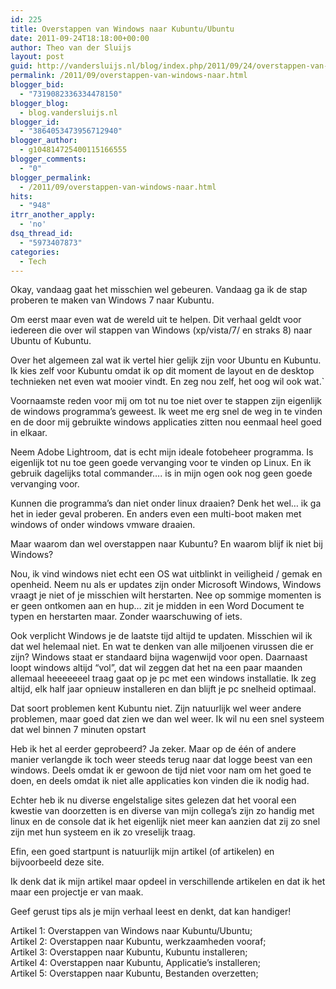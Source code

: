 ```yaml
---
id: 225
title: Overstappen van Windows naar Kubuntu/Ubuntu
date: 2011-09-24T18:18:00+00:00
author: Theo van der Sluijs
layout: post
guid: http://vandersluijs.nl/blog/index.php/2011/09/24/overstappen-van-windows-naar/
permalink: /2011/09/overstappen-van-windows-naar.html
blogger_bid:
  - "7319082336334478150"
blogger_blog:
  - blog.vandersluijs.nl
blogger_id:
  - "3864053473956712940"
blogger_author:
  - g104814725400115166555
blogger_comments:
  - "0"
blogger_permalink:
  - /2011/09/overstappen-van-windows-naar.html
hits:
  - "948"
itrr_another_apply:
  - 'no'
dsq_thread_id:
  - "5973407873"
categories:
  - Tech
---
```

Okay, vandaag gaat het misschien wel gebeuren. Vandaag ga ik de stap proberen te maken van Windows 7 naar Kubuntu.

Om eerst maar even wat de wereld uit te helpen. Dit verhaal geldt voor iedereen die over wil stappen van Windows (xp/vista/7/ en straks 8) naar Ubuntu of Kubuntu.

Over het algemeen zal wat ik vertel hier gelijk zijn voor Ubuntu en Kubuntu. Ik kies zelf voor Kubuntu omdat ik op dit moment de layout en de desktop technieken net even wat mooier vindt. En zeg nou zelf, het oog wil ook wat.\`

Voornaamste reden voor mij om tot nu toe niet over te stappen zijn eigenlijk de windows programma’s geweest. Ik weet me erg snel de weg in te vinden en de door mij gebruikte windows applicaties zitten nou eenmaal heel goed in elkaar.

Neem Adobe Lightroom, dat is echt mijn ideale fotobeheer programma. Is eigenlijk tot nu toe geen goede vervanging voor te vinden op Linux. En ik gebruik dagelijks total commander…. is in mijn ogen ook nog geen goede vervanging voor.

Kunnen die programma’s dan niet onder linux draaien? Denk het wel… ik ga het in ieder geval proberen. En anders even een multi-boot maken met windows of onder windows vmware draaien.

Maar waarom dan wel overstappen naar Kubuntu? En waarom blijf ik niet bij Windows?

Nou, ik vind windows niet echt een OS wat uitblinkt in veiligheid / gemak en openheid. Neem nu als er updates zijn onder Microsoft Windows, Windows vraagt je niet of je misschien wilt herstarten. Nee op sommige momenten is er geen ontkomen aan en hup… zit je midden in een Word Document te typen en herstarten maar. Zonder waarschuwing of iets.

Ook verplicht Windows je de laatste tijd altijd te updaten. Misschien wil ik dat wel helemaal niet. En wat te denken van alle miljoenen virussen die er zijn? Windows staat er standaard bijna wagenwijd voor open. Daarnaast loopt windows altijd “vol”, dat wil zeggen dat het na een paar maanden allemaal heeeeeeel traag gaat op je pc met een windows installatie. Ik zeg altijd, elk half jaar opnieuw installeren en dan blijft je pc snelheid optimaal.

Dat soort problemen kent Kubuntu niet. Zijn natuurlijk wel weer andere problemen, maar goed dat zien we dan wel weer. Ik wil nu een snel systeem dat wel binnen 7 minuten opstart 

Heb ik het al eerder geprobeerd? Ja zeker. Maar op de één of andere manier verlangde ik toch weer steeds terug naar dat logge beest van een windows. Deels omdat ik er gewoon de tijd niet voor nam om het goed te doen, en deels omdat ik niet alle applicaties kon vinden die ik nodig had.

Echter heb ik nu diverse engelstalige sites gelezen dat het vooral een kwestie van doorzetten is en diverse van mijn collega’s zijn zo handig met linux en de console dat ik het eigenlijk niet meer kan aanzien dat zij zo snel zijn met hun systeem en ik zo vreselijk traag.

Efin, een goed startpunt is natuurlijk mijn artikel (of artikelen) en bijvoorbeeld deze site.

Ik denk dat ik mijn artikel maar opdeel in verschillende artikelen en dat ik het maar een projectje er van maak.

Geef gerust tips als je mijn verhaal leest en denkt, dat kan handiger!

Artikel 1: Overstappen van Windows naar Kubuntu/Ubuntu;   
Artikel 2: Overstappen naar Kubuntu, werkzaamheden vooraf;   
Artikel 3: Overstappen naar Kubuntu, Kubuntu installeren;   
Artikel 4: Overstappen naar Kubuntu, Applicatie’s installeren;   
Artikel 5: Overstappen naar Kubuntu, Bestanden overzetten;